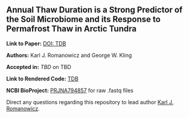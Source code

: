 ## Annual Thaw Duration is a Strong Predictor of the Soil Microbiome and its Response to Permafrost Thaw in Arctic Tundra

**Link to Paper:** [DOI: TDB]()

**Authors:** Karl J. Romanowicz and George W. Kling

**Accepted in:** *TBD* on TBD

**Link to Rendered Code:** [TDB]()

**NCBI BioProject:** [PRJNA794857](https://www.ncbi.nlm.nih.gov/bioproject/?term=PRJNA794857) for raw .fastq files

Direct any questions regarding this repository to lead author [Karl J. Romanowicz](mailto:kjromano@umich.edu).
